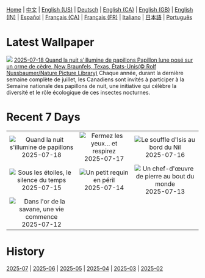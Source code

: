 [Home](../README.md) | [中文](zh-CN.md) | [English (US)](en-US.md) | [Deutsch](de-DE.md) | [English (CA)](en-CA.md) | [English (GB)](en-GB.md) | [English (IN)](en-IN.md) | [Español](es-ES.md) | [Français (CA)](fr-CA.md) | [Français (FR)](fr-FR.md) | [Italiano](it-IT.md) | [日本語](ja-JP.md) | [Português](pt-BR.md)

# Latest Wallpaper
![](https://www.bing.com/th?id=OHR.MothWeek_FR-CA0504189694_UHD.jpg)
[2025-07-18 Quand la nuit s'illumine de papillons Papillon lune posé sur un orme de cèdre, New Braunfels, Texas, États-Unis(© Rolf Nussbaumer/Nature Picture Library)](https://www.bing.com/th?id=OHR.MothWeek_FR-CA0504189694_UHD.jpg)
Chaque année, durant la dernière semaine complète de juillet, les Canadiens sont invités à participer à la Semaine nationale des papillons de nuit, une initiative qui célèbre la diversité et le rôle écologique de ces insectes nocturnes.

# Recent 7 Days
|  |  |  |
|:---:|:---:|:---:|
| ![](https://www.bing.com/th?id=OHR.MothWeek_FR-CA0504189694_400x240.jpg "Quand la nuit s'illumine de papillons") 2025-07-18 | ![](https://www.bing.com/th?id=OHR.FranceLavender_FR-CA9093212384_400x240.jpg "Fermez les yeux… et respirez") 2025-07-17 | ![](https://www.bing.com/th?id=OHR.TemplePhilae_FR-CA9223099268_400x240.jpg "Le souffle d'Isis au bord du Nil") 2025-07-16 |
| ![](https://www.bing.com/th?id=OHR.PerseidsPine_FR-CA9431536579_400x240.jpg "Sous les étoiles, le silence du temps") 2025-07-15 | ![](https://www.bing.com/th?id=OHR.YoungShark_FR-CA9574855149_400x240.jpg "Un petit requin en péril") 2025-07-14 | ![](https://www.bing.com/th?id=OHR.BasaltColumns_FR-CA9920967647_400x240.jpg "Un chef-d'œuvre de pierre au bout du monde") 2025-07-13 |
| ![](https://www.bing.com/th?id=OHR.ThomsonGazelle_FR-CA0045421525_400x240.jpg "Dans l'or de la savane, une vie commence") 2025-07-12 |  |  |

# History
[2025-07](../archives/wallpaper/fr-CA/w_2025_07.md) | [2025-06](../archives/wallpaper/fr-CA/w_2025_06.md) | [2025-05](../archives/wallpaper/fr-CA/w_2025_05.md) | [2025-04](../archives/wallpaper/fr-CA/w_2025_04.md) | [2025-03](../archives/wallpaper/fr-CA/w_2025_03.md) | [2025-02](../archives/wallpaper/fr-CA/w_2025_02.md)
